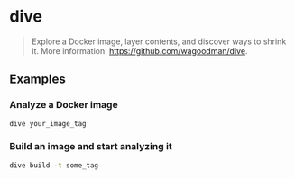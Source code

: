 # dive

> Explore a Docker image, layer contents, and discover ways to shrink it. More information: <https://github.com/wagoodman/dive>.

## Examples

### Analyze a Docker image

```bash
dive your_image_tag
```

### Build an image and start analyzing it

```bash
dive build -t some_tag
```
